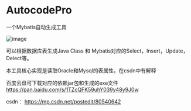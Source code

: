 # AutocodePro
一个Mybatis自动生成工具

![image](https://img-blog.csdn.net/20180601172657571)

可以根据数据库表生成Java Class 和 Mybatis对应的Select，Insert，Update，Delect等。

本工具核心实现是读取Oracle和Mysql的表属性，在csdn中有解释

百度云盘可下载对应的依赖jar包和生成的exe文件 https://pan.baidu.com/s/1TZcQFK59uhY039y48y9J0w

csdn： https://mp.csdn.net/postedit/80540642
